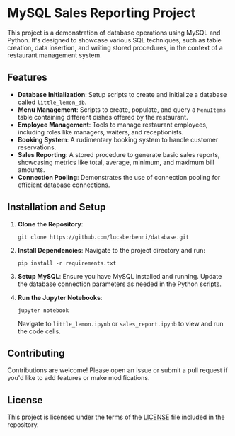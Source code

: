 # MySQL Sales Reporting Project

This project is a demonstration of database operations using MySQL and Python. It's designed to showcase various SQL techniques, such as table creation, data insertion, and writing stored procedures, in the context of a restaurant management system.

## Features

- **Database Initialization**: Setup scripts to create and initialize a database called `little_lemon_db`.
- **Menu Management**: Scripts to create, populate, and query a `MenuItems` table containing different dishes offered by the restaurant.
- **Employee Management**: Tools to manage restaurant employees, including roles like managers, waiters, and receptionists.
- **Booking System**: A rudimentary booking system to handle customer reservations.
- **Sales Reporting**: A stored procedure to generate basic sales reports, showcasing metrics like total, average, minimum, and maximum bill amounts.
- **Connection Pooling**: Demonstrates the use of connection pooling for efficient database connections.

## Installation and Setup

1. **Clone the Repository**:
    ```
    git clone https://github.com/lucaberbenni/database.git
    ```

2. **Install Dependencies**:
    Navigate to the project directory and run:
    ```
    pip install -r requirements.txt
    ```

3. **Setup MySQL**:
    Ensure you have MySQL installed and running. Update the database connection parameters as needed in the Python scripts.

4. **Run the Jupyter Notebooks**:
    ```
    jupyter notebook
    ```
    Navigate to `little_lemon.ipynb` or `sales_report.ipynb` to view and run the code cells.

## Contributing

Contributions are welcome! Please open an issue or submit a pull request if you'd like to add features or make modifications.

## License

This project is licensed under the terms of the [LICENSE](LICENSE) file included in the repository.


